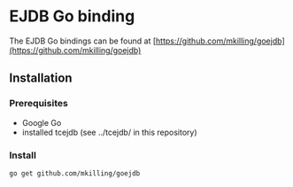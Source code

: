 EJDB Go binding
==================================

The EJDB Go bindings can be found at [https://github.com/mkilling/goejdb](https://github.com/mkilling/goejdb)

Installation
-------------------------------

### Prerequisites

* Google Go
* installed tcejdb (see ../tcejdb/ in this repository)

### Install

    go get github.com/mkilling/goejdb